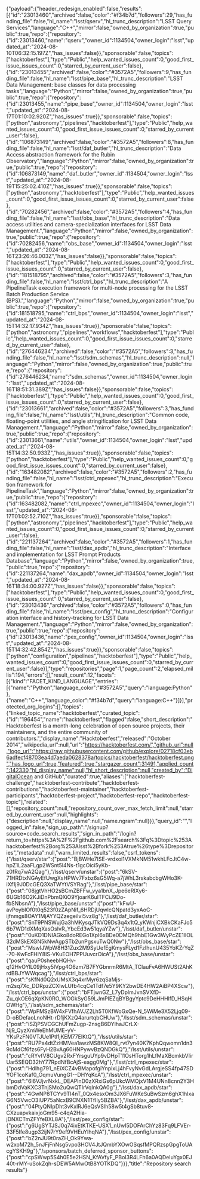{"payload":{"header_redesign_enabled":false,"results":[{"id":"23013460","archived":false,"color":"#f34b7d","followers":29,"has_funding_file":false,"hl_name":"lsst/qserv","hl_trunc_description":"LSST Query Services","language":"C++","mirror":false,"owned_by_organization":true,"public":true,"repo":{"repository":{"id":23013460,"name":"qserv","owner_id":1134504,"owner_login":"lsst","updated_at":"2024-08-10T06:32:15.197Z","has_issues":false}},"sponsorable":false,"topics":["hacktoberfest"],"type":"Public","help_wanted_issues_count":0,"good_first_issue_issues_count":0,"starred_by_current_user":false},{"id":"23013455","archived":false,"color":"#3572A5","followers":9,"has_funding_file":false,"hl_name":"lsst/pipe_base","hl_trunc_description":"LSST Data Management: base classes for data processing tasks","language":"Python","mirror":false,"owned_by_organization":true,"public":true,"repo":{"repository":{"id":23013455,"name":"pipe_base","owner_id":1134504,"owner_login":"lsst","updated_at":"2024-08-17T01:10:02.920Z","has_issues":true}},"sponsorable":false,"topics":["python","astronomy","pipelines","hacktoberfest"],"type":"Public","help_wanted_issues_count":0,"good_first_issue_issues_count":0,"starred_by_current_user":false},{"id":"106873149","archived":false,"color":"#3572A5","followers":8,"has_funding_file":false,"hl_name":"lsst/daf_butler","hl_trunc_description":"Data Access abstraction framework for the Rubin Observatory","language":"Python","mirror":false,"owned_by_organization":true,"public":true,"repo":{"repository":{"id":106873149,"name":"daf_butler","owner_id":1134504,"owner_login":"lsst","updated_at":"2024-08-19T15:25:02.410Z","has_issues":true}},"sponsorable":false,"topics":["python","astronomy","hacktoberfest"],"type":"Public","help_wanted_issues_count":0,"good_first_issue_issues_count":0,"starred_by_current_user":false},{"id":"70282456","archived":false,"color":"#3572A5","followers":4,"has_funding_file":false,"hl_name":"lsst/obs_base","hl_trunc_description":"Data access utilities and camera-specialization interfaces for LSST Data Management.","language":"Python","mirror":false,"owned_by_organization":true,"public":true,"repo":{"repository":{"id":70282456,"name":"obs_base","owner_id":1134504,"owner_login":"lsst","updated_at":"2024-08-16T23:26:46.003Z","has_issues":false}},"sponsorable":false,"topics":["hacktoberfest"],"type":"Public","help_wanted_issues_count":0,"good_first_issue_issues_count":0,"starred_by_current_user":false},{"id":"181518795","archived":false,"color":"#3572A5","followers":3,"has_funding_file":false,"hl_name":"lsst/ctrl_bps","hl_trunc_description":"A PipelineTask execution framework for multi-node processing for the LSST Batch Production Service (BPS).","language":"Python","mirror":false,"owned_by_organization":true,"public":true,"repo":{"repository":{"id":181518795,"name":"ctrl_bps","owner_id":1134504,"owner_login":"lsst","updated_at":"2024-08-15T14:32:17.934Z","has_issues":true}},"sponsorable":false,"topics":["python","astronomy","pipelines","workflows","hacktoberfest"],"type":"Public","help_wanted_issues_count":0,"good_first_issue_issues_count":0,"starred_by_current_user":false},{"id":"276446234","archived":false,"color":"#3572A5","followers":3,"has_funding_file":false,"hl_name":"lsst/sdm_schemas","hl_trunc_description":null,"language":"Python","mirror":false,"owned_by_organization":true,"public":true,"repo":{"repository":{"id":276446234,"name":"sdm_schemas","owner_id":1134504,"owner_login":"lsst","updated_at":"2024-08-16T18:51:31.389Z","has_issues":false}},"sponsorable":false,"topics":["hacktoberfest"],"type":"Public","help_wanted_issues_count":0,"good_first_issue_issues_count":0,"starred_by_current_user":false},{"id":"23013661","archived":false,"color":"#3572A5","followers":3,"has_funding_file":false,"hl_name":"lsst/utils","hl_trunc_description":"Common code, floating-point utilities, and angle stringification for LSST Data Management.","language":"Python","mirror":false,"owned_by_organization":true,"public":true,"repo":{"repository":{"id":23013661,"name":"utils","owner_id":1134504,"owner_login":"lsst","updated_at":"2024-08-15T14:32:50.933Z","has_issues":true}},"sponsorable":false,"topics":["python","hacktoberfest"],"type":"Public","help_wanted_issues_count":0,"good_first_issue_issues_count":0,"starred_by_current_user":false},{"id":"163482082","archived":false,"color":"#3572A5","followers":2,"has_funding_file":false,"hl_name":"lsst/ctrl_mpexec","hl_trunc_description":"Execution framework for PipelineTask","language":"Python","mirror":false,"owned_by_organization":true,"public":true,"repo":{"repository":{"id":163482082,"name":"ctrl_mpexec","owner_id":1134504,"owner_login":"lsst","updated_at":"2024-08-17T01:02:52.710Z","has_issues":true}},"sponsorable":false,"topics":["python","astronomy","pipelines","hacktoberfest"],"type":"Public","help_wanted_issues_count":0,"good_first_issue_issues_count":0,"starred_by_current_user":false},{"id":"221137264","archived":false,"color":"#3572A5","followers":1,"has_funding_file":false,"hl_name":"lsst/dax_apdb","hl_trunc_description":"Interface and implementation for LSST Prompt Products Database","language":"Python","mirror":false,"owned_by_organization":true,"public":true,"repo":{"repository":{"id":221137264,"name":"dax_apdb","owner_id":1134504,"owner_login":"lsst","updated_at":"2024-08-16T18:34:00.927Z","has_issues":false}},"sponsorable":false,"topics":["hacktoberfest"],"type":"Public","help_wanted_issues_count":0,"good_first_issue_issues_count":0,"starred_by_current_user":false},{"id":"23013436","archived":false,"color":"#3572A5","followers":0,"has_funding_file":false,"hl_name":"lsst/pex_config","hl_trunc_description":"Configuration interface and history-tracking for LSST Data Management.","language":"Python","mirror":false,"owned_by_organization":true,"public":true,"repo":{"repository":{"id":23013436,"name":"pex_config","owner_id":1134504,"owner_login":"lsst","updated_at":"2024-08-15T14:32:42.854Z","has_issues":true}},"sponsorable":false,"topics":["python","configuration","pipelines","hacktoberfest"],"type":"Public","help_wanted_issues_count":0,"good_first_issue_issues_count":0,"starred_by_current_user":false}],"type":"repositories","page":1,"page_count":2,"elapsed_millis":194,"errors":[],"result_count":12,"facets":[{"kind":"FACET_KIND_LANGUAGE","entries":[{"name":"Python","language_color":"#3572A5","query":"language:Python"},{"name":"C++","language_color":"#f34b7d","query":"language:C++"}]}],"protected_org_logins":[],"topics":{"linked_topic_name":"hacktoberfest","curated_topic":{"id":"196454","name":"hacktoberfest","flagged":false,"short_description":"Hacktoberfest is a month-long celebration of open source projects, their maintainers, and the entire community of contributors.","display_name":"Hacktoberfest","released":"October 2014","wikipedia_url":null,"url":"https://hacktoberfest.com/","github_url":null,"logo_url":"https://raw.githubusercontent.com/github/explore/02718cf03eb6adfecf48703ea4d7aeda0628378a/topics/hacktoberfest/hacktoberfest.png","has_logo_url":true,"featured":true,"stargazer_count":31491,"applied_count":142330,"hl_display_name":null,"hl_short_description":null,"created_by":"DigitalOcean and GitHub","curated":true,"aliases":["hacktoberfest-challenge","hacktoberfest-contribute","hacktoberfest-contributions","hacktoberfest-maintainer","hacktoberfest-participants","hacktoberfest-project","hacktoberfest-repo","hacktoberfest-topic"],"related":[],"repository_count":null,"repository_count_over_max_fetch_limit":null,"starred_by_current_user":null,"highlights":{"description":null,"display_name":null,"name.ngram":null}}},"query_id":"","logged_in":false,"sign_up_path":"/signup?source=code_search_results","sign_in_path":"/login?return_to=https%3A%2F%2Fgithub.com%2Fsearch%3Fq%3Dtopic%253Ahacktoberfest%2Borg%253Alsst%2Bfork%253Atrue%26type%3Drepositories","metadata":null,"warn_limited_results":false,"csrf_tokens":{"/lsst/qserv/star":{"post":"BjBWHe7ISE-vrdxoi1VXMkNM51wkhLFcJtC4w-hpZ1L2aaFLgp2WSnt5l4Ns-t1gcOici5yKb-z0fRq7wA2Qag"},"/lsst/qserv/unstar":{"post":"6kSV-71HRDtxNGAyEfUwgXsHPWv7Fxbz6sG5Wq-a7jWhL3rskabcbgWHo3K-iXf1j9J0DcGEQ3XaTWYtVSYRag"},"/lsst/pipe_base/star":{"post":"08jgtVhHO2sBCmZBFFw_vya1bnX_Jpe6eRlXy6-6UGb16O2KJiDnPbmQXiO9YjoarK6uITFCiJ9Do-fbSNbsnA"},"/lsst/pipe_base/unstar":{"post":"kFwU-avPoybIOf0t0q523f0zZApNif_6HRDjUqwlcQNpatd3yxAoC-ijfnmgs8OAY1MjAYYQZzegeiIvI5vz8g"},"/lsst/daf_butler/star":{"post":"SnT9PNSWujGa3hMKysqJTkVQ9Ds3q4x1tQ_yKWnjiCXBkCKaFJo56b7WD1dXMqXasOsIvR_YbcEd3w51qyaYZw"},"/lsst/daf_butler/unstar":{"post":"0uKD1DNIAGko8doREGo1XpI6xBDe0DMQh9hbE1Gw3WyPcZE1lIOL32dMSkEXGN5kNwAgpSTb2unPgsxuTwQ0Nw"},"/lsst/obs_base/star":{"post":"MswIJWpW8H31Zux2M9SyUefEgKmysFLyd1FzIhunU435YoKZrYqZ-70-KwFcFHlY8lS-VKuEOH7PPUuvcrOicA"},"/lsst/obs_base/unstar":{"post":"qauP0sheebHQHv-q12HvOYlL09jHxy5lVpg4O6zm7B7FYGbnrmR6MtA_TClauFvA6HWUSt2AhKrdBBJYWWqcag"},"/lsst/ctrl_bps/star":{"post":"sKfNd0Q2xUMsX3q4xrMyr6zqSaMjs-m2sq7Xc_DDRpzZCXlwLUfb4cqCe1Tdf7e5Y9KY2bwDE4HW2AiBP4XScw"},"/lsst/ctrl_bps/unstar":{"post":"bFTjwnGZ_L7yDplmJvnSVXfD-Zu_qkOE6qXpKN0RO_WOGkSyG59LJmPIEZqBYBgyYptc9DeHHHlfD_HSqHOWHg"},"/lsst/sdm_schemas/star":{"post":"WpFMSzBW4xFVfhAVJZ2Lh5T0KfWoGxQe-N_5WiMe3X52Ljq09-D-oBDefaoLnoNHt-rD1jKXzQ4arurtqbCHUw"},"/lsst/sdm_schemas/unstar":{"post":"iSZjPSVCGChUFmZugp-2nsgB6DYIhaJCrLX-Nj9_QyzXmWeEhMUME-yV-YKsPzFN0VTJUe1Ptl1jKEM77ElKtQ"},"/lsst/utils/star":{"post":"RU7Pa4dtZzHMVea1awzMS8KW8QI_rvt7yn40K7KphQqwomn1dn39cMdCf6fzs6FyH2BvAg60HNPywvBzQNDGkQ"},"/lsst/utils/unstar":{"post":"cRYvfV8CUgv2RxFYrsguUYp9vDHpT11OsHTorg1hLfMaXBcmkbVIirUar5SEQD32hY77RpdNfBcAjS-eagg0Mg"},"/lsst/ctrl_mpexec/star":{"post":"Hdlhg791_nEiXCZ4vBMapofgiYnpixLj4hFvyNvGdLArgjeSS4fp47SDYOF1coKaf0_OqmuVungG1--DHYqKcA"},"/lsst/ctrl_mpexec/unstar":{"post":"6l6VJjvrNxkL_DEAPlnD0zXRxiGs6pUkcWMOjxV1M4UNn8cnn2Y3HbmDdVaKXC3TnjSMo2uQwQTIrVqInkQA0g"},"/lsst/dax_apdb/star":{"post":"4GwNP8TCYv9TI4nT_0Qx4esxOm3JX6FuWKeSuBwSzm6ghX1hIxaG6N5VwcO3IUP75aNcxB9CNXN1TfIIy5BZBA"},"/lsst/dax_apdb/unstar":{"post":"04PtyQNIpDht3vKxlRJ6eQsVSlh58w5t4gSb8tuv8-CXzuapvkaixjoGm95-c4qA2Hia-jDNXCTmZFYfeBXL8A"},"/lsst/pex_config/star":{"post":"g6UgSYTJSJ0q74ixEtKTKE-USX1_nUwI5DOFArChYz83Fq9LFVEr-33F5lfe8ugp32ijN7rY9ef9VHEuYIhqNA"},"/lsst/pex_config/unstar":{"post":"bZ2nJU9t0raZH_Ok9Ywa-w2xoM72h_5nJFjFnNsg5vpo3HOV4JtJQmbYXOwOSqsfMPQRzspGpgToUAcgYSKH9g"},"/sponsors/batch_deferred_sponsor_buttons":{"post":"cpSWwp5S4h0E5e2HSN_KfAVfyF_PBoI3R4LFh6a0AQDeIuYgx0EJ40t-rMY-uSokZqh-sDEW5AMwOtB8YOTKDQ"}}},"title":"Repository search results"}
